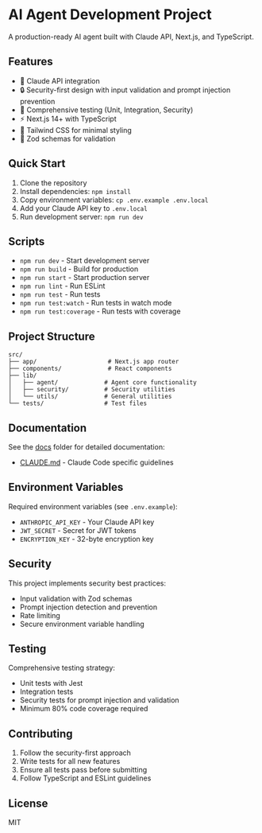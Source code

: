 # AI Agent Development Project

A production-ready AI agent built with Claude API, Next.js, and TypeScript.

## Features

- 🤖 Claude API integration
- 🔒 Security-first design with input validation and prompt injection prevention
- 🧪 Comprehensive testing (Unit, Integration, Security)
- ⚡ Next.js 14+ with TypeScript
- 🎨 Tailwind CSS for minimal styling
- 📝 Zod schemas for validation

## Quick Start

1. Clone the repository
2. Install dependencies: `npm install`
3. Copy environment variables: `cp .env.example .env.local`
4. Add your Claude API key to `.env.local`
5. Run development server: `npm run dev`

## Scripts

- `npm run dev` - Start development server
- `npm run build` - Build for production
- `npm run start` - Start production server
- `npm run lint` - Run ESLint
- `npm run test` - Run tests
- `npm run test:watch` - Run tests in watch mode
- `npm run test:coverage` - Run tests with coverage

## Project Structure

```
src/
├── app/                    # Next.js app router
├── components/             # React components
├── lib/
│   ├── agent/             # Agent core functionality
│   ├── security/          # Security utilities
│   └── utils/             # General utilities
└── tests/                 # Test files
```

## Documentation

See the [docs](./docs/) folder for detailed documentation:

- [CLAUDE.md](./docs/CLAUDE.md) - Claude Code specific guidelines

## Environment Variables

Required environment variables (see `.env.example`):

- `ANTHROPIC_API_KEY` - Your Claude API key
- `JWT_SECRET` - Secret for JWT tokens
- `ENCRYPTION_KEY` - 32-byte encryption key

## Security

This project implements security best practices:

- Input validation with Zod schemas
- Prompt injection detection and prevention
- Rate limiting
- Secure environment variable handling

## Testing

Comprehensive testing strategy:

- Unit tests with Jest
- Integration tests
- Security tests for prompt injection and validation
- Minimum 80% code coverage required

## Contributing

1. Follow the security-first approach
2. Write tests for all new features
3. Ensure all tests pass before submitting
4. Follow TypeScript and ESLint guidelines

## License

MIT
